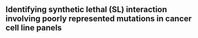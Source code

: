 ## Identifying synthetic lethal (SL) interaction involving poorly represented mutations in cancer cell line panels
